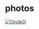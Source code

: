 # photos

[![CircleCI](https://circleci.com/gh/dtylman/photos.svg?style=svg)](https://circleci.com/gh/dtylman/photos)